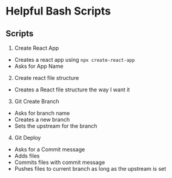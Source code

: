 # Helpful Bash Scripts


## Scripts
1. Create React App
- Creates a react app using `npx create-react-app`
- Asks for App Name
2. Create react file structure
- Creates a React file structure the way I want it
3. Git Create Branch
- Asks for branch name
- Creates a new branch
- Sets the upstream for the branch
4. Git Deploy
- Asks for a Commit message
- Adds files
- Commits files with commit message
- Pushes files to current branch as long as the upstream is set